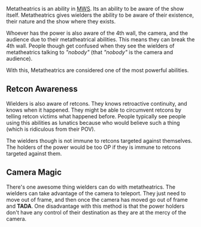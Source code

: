 Metatheatrics is an ability in [MWS](Megarchive%20Warehouse%20Show.md). Its an ability to be aware of the show itself. Metatheatrics gives wielders the ability to be aware of their existence, their nature and the show where they exists. 

Whoever has the power is also aware of the 4th wall, the camera, and the audience due to their metatheatrical abilities. This means they can break the 4th wall. People though get confused when they see the wielders of metatheatrics talking to *"nobody"* (that *"nobody"* is the camera and audience).

With this, Metatheatrics are considered one of the most powerful abilities.

## Retcon Awareness
Wielders is also aware of retcons. They knows retroactive continuity, and knows when it happened. They might be able to circumvent retcons by telling retcon victims what happened before. People typically see people using this abilities as lunatics because who would believe such a  thing (which is ridiculous from their POV).

The wielders though is not immune to retcons targeted against themselves. The holders of the power would be too OP if they is immune to retcons targeted against them.

## Camera Magic

There's one awesome thing wielders can do with metatheatrics. The wielders can take advantage of the camera to teleport. They just need to move out of frame, and then once the camera has moved go out of frame and **TADA**. One disadvantage with this method is that the power holders don't have any control of their destination as they are at the mercy of the camera.
